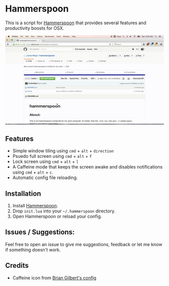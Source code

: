 # Hammerspoon

This is a script for [Hammerspoon](https://github.com/Hammerspoon/hammerspoon) that provides several features and productivity boosts for OSX.

![Image of window management](/assets/example.gif)

## Features

 - Simple window tiling using `cmd` + `alt` + `direction`
 - Psuedo full screen using `cmd` + `alt` + `f`
 - Lock screen using `cmd` + `alt` + `l`
 - A Caffeine mode that keeps the screen awake and disables notifications using `cmd` + `alt` + `c`.
 - Automatic config file reloading.

## Installation

1. Install [Hammerspoon](https://github.com/Hammerspoon/hammerspoon).
1. Drop `init.lua` into your `~/.hammerspoon` directory.
1. Open Hammerspoon or reload your config.

## Issues / Suggestions:

Feel free to open an issue to give me suggestions, feedback or let me know if something doesn't work.

## Credits

- Caffeine icon from [Brian Gilbert's config](https://github.com/BrianGilbert/.hammerspoon)
